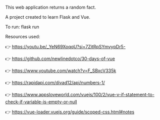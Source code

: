 This web application returns a random fact. 

A project created to learn Flask and Vue. 

To run: flask run

Resources used: 

👉 https://youtu.be/_YeN69XoqqU?si=7ZitRpSYmvypDr5-

👉 https://github.com/newlinedotco/30-days-of-vue

👉 https://www.youtube.com/watch?v=F_SBxcV335k

👉 https://rapidapi.com/divad12/api/numbers-1/ 

👉 https://www.appsloveworld.com/vuejs/100/2/vue-v-if-statement-to-check-if-variable-is-empty-or-null 

👉 https://vue-loader.vuejs.org/guide/scoped-css.html#notes